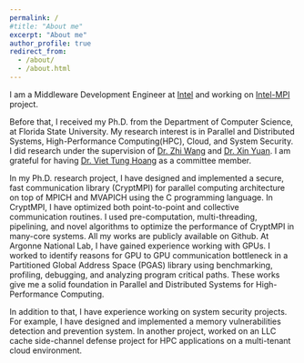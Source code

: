 ```yaml
---
permalink: /
#title: "About me"
excerpt: "About me"
author_profile: true
redirect_from: 
  - /about/
  - /about.html
---
```


I am a Middleware Development Engineer at [Intel](https://www.intel.com/content/www/us/en/homepage.html) and working on [Intel-MPI](https://www.intel.com/content/www/us/en/developer/tools/oneapi/mpi-library.html#gs.oigo4f) project.

Before that, I received my Ph.D. from the Department of Computer Science, at Florida State University. My research interest is in Parallel and Distributed Systems, High-Performance Computing(HPC), Cloud, and System Security.  I did research under the supervision of [Dr. Zhi Wang](https://www.cs.fsu.edu/~zwang/) and [Dr. Xin Yuan](https://www.cs.fsu.edu/~xyuan/). I am grateful for having [Dr. Viet Tung Hoang](https://www.cs.fsu.edu/~tvhoang/) as a committee member.

In my Ph.D. research project, I have designed and implemented a secure, fast communication library (CryptMPI) for parallel computing architecture on top of MPICH and MVAPICH using the C programming language. In CryptMPI, I have optimized both point-to-point and collective communication routines. I used pre-computation, multi-threading, pipelining, and novel algorithms to optimize the performance of CryptMPI in many-core systems. All my works are publicly available on Github. At Argonne National Lab, I have gained experience working with GPUs. I worked to identify reasons for GPU to GPU communication bottleneck in a Partitioned Global Address Space (PGAS) library using benchmarking, profiling, debugging, and analyzing program critical paths. These works give me a solid foundation in Parallel and Distributed Systems for High-Performance Computing.

In addition to that, I have experience working on system security projects. For example, I have designed and implemented a memory vulnerabilities detection and prevention system. In another project, worked on an LLC cache side-channel defense project for HPC applications on a multi-tenant cloud environment. 







<script type="text/javascript" id="clustrmaps" src="//clustrmaps.com/map_v2.js?d=s4HeHyMr8vj-zZp8AbLbXNdJOSQhfi_gSUL30NWJNvg&cl=ffffff&w=a" width="100" height="70"></script>

